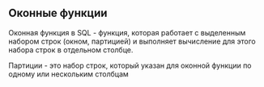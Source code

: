 Оконные функции
---

Оконная функция в SQL - функция, которая работает с выделенным набором 
строк (окном, партицией) и выполняет вычисление для этого набора строк в 
отдельном столбце. 

Партиции - это набор строк, который указан для оконной функции по 
одному или нескольким столбцам




